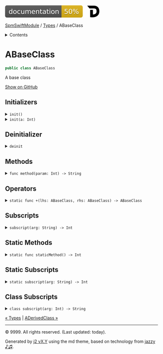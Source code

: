 <!--
Bebop simple MD theme
Copyright 2020 J2 Authors
Licensed under MIT (https://github.com/johnfairh/J2/blob/master/LICENSE)
-->
![50%](../badge.svg)
[![Open in Dash](../img/dash.svg)](https%3A%2F%2Fwww%2Egoogle%2Ecom%2F)


[SpmSwiftModule](../index.md)
 / [Types](../types.md?swift) / ABaseClass


<details>
<summary>Contents</summary>


[Types](../types.md?swift)

  * ABaseClass


  * [ADerivedClass](../types/aderivedclass.md?swift)


  * [AnEnum](../types/anenum.md?swift)


  * [FirstProtocol](../types/firstprotocol1.md?swift)


  * [GenericBase](../types/genericbase.md?swift)


  * [Nop](../types/nop.md?swift)


  * [PropertyWrapperClient](../types/propertywrapperclient.md?swift)


  * [SecondProtocol](../types/secondprotocol.md?swift)


  * [SpmSwiftModule](../types/spmswiftmodule.md?swift)

    * [Nested1](../types/spmswiftmodule/nested1.md?swift)

    * [Nested2](../types/spmswiftmodule.md?swift#nested2)


  * [T](../types.md?swift#t1)



[Functions](../functions.md?swift)

  * [deprecatedFunction(callback:)](../functions.md?swift#deprecatedfunctioncallback)


  * [functionA(arg1:_:arg3:)](../functions.md?swift#functionaarg1_arg3)



[Operators](../operators.md?swift)

  * [+(T, T)](../operators.md?swift#t-t)



[Extensions](../extensions.md?swift)

  * [Collection](../extensions/collection.md?swift)


  * [String.Element](../extensions/stringelement.md?swift)





</details>

# ABaseClass



``` swift
public class ABaseClass
```










A base class











[Show on GitHub](https://www.bbc.co.uk//Sources/SpmSwiftModule/SpmSwiftModule.swift#L60-L95)



## Initializers









<details>
<summary><code>init()</code></summary>








Undocumented






#### Declaration

``` swift
public init()
```










 [Show on GitHub](https://www.bbc.co.uk//Sources/SpmSwiftModule/SpmSwiftModule.swift#L61) 
</details>









<details>
<summary><code>init(a: Int)</code></summary>








Undocumented






#### Declaration

``` swift
public convenience init(a: Int)
```










 [Show on GitHub](https://www.bbc.co.uk//Sources/SpmSwiftModule/SpmSwiftModule.swift#L63) 
</details>



## Deinitializer









<details>
<summary><code>deinit</code></summary>








Undocumented






#### Declaration

``` swift
deinit
```










 [Show on GitHub](https://www.bbc.co.uk//Sources/SpmSwiftModule/SpmSwiftModule.swift#L65) 
</details>



## Methods









<details>
<summary><code>func method(param: Int) -> String</code></summary>








Base class docs for `method(param:)`






#### Declaration

``` swift
public func method(param: Int) -> String
```










 [Show on GitHub](https://www.bbc.co.uk//Sources/SpmSwiftModule/SpmSwiftModule.swift#L67-L69) 
</details>



## Operators









<details>
<summary><code>static func +(lhs: ABaseClass, rhs: ABaseClass) -> ABaseClass</code></summary>








An operator\!






#### Declaration

``` swift
public static func + (lhs: ABaseClass, rhs: ABaseClass) -> ABaseClass
```










 [Show on GitHub](https://www.bbc.co.uk//Sources/SpmSwiftModule/SpmSwiftModule.swift#L92-L94) 
</details>



## Subscripts









<details>
<summary><code>subscript(arg: String) -> Int</code></summary>








Undocumented






#### Declaration

``` swift
public subscript(arg: String) -> Int { get set }
```










 [Show on GitHub](https://www.bbc.co.uk//Sources/SpmSwiftModule/SpmSwiftModule.swift#L75-L81) 
</details>



## Static Methods









<details>
<summary><code>static func staticMethod() -> Int</code></summary>








Undocumented






#### Declaration

``` swift
public static func staticMethod() -> Int
```










 [Show on GitHub](https://www.bbc.co.uk//Sources/SpmSwiftModule/SpmSwiftModule.swift#L71-L73) 
</details>



## Static Subscripts









<details>
<summary><code>static subscript(arg: String) -> Int</code></summary>








Undocumented






#### Declaration

``` swift
public static subscript(arg: String) -> Int { get }
```










 [Show on GitHub](https://www.bbc.co.uk//Sources/SpmSwiftModule/SpmSwiftModule.swift#L83-L85) 
</details>



## Class Subscripts









<details>
<summary><code>class subscript(arg: Int) -> String</code></summary>








Undocumented






#### Declaration

``` swift
public class subscript(arg: Int) -> String { get }
```










 [Show on GitHub](https://www.bbc.co.uk//Sources/SpmSwiftModule/SpmSwiftModule.swift#L87-L89) 
</details>





[&laquo; Types](../types.md?swift) | [ADerivedClass &raquo;](../types/aderivedclass.md?swift)


-----
&copy; 9999. All rights reserved. (Last updated: today).


Generated by [j2 vX.Y](https://github.com/johnfairh/j2)
using the md theme, based on technology from
[jazzy ♪♫](https://github.com/realm/jazzy).


